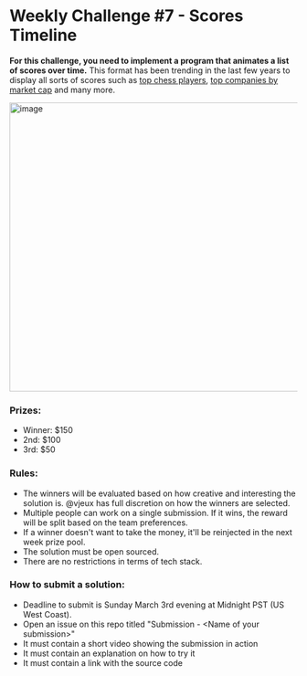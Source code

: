 # Weekly Challenge #7 - Scores Timeline

**For this challenge, you need to implement a program that animates a list of scores over time.** This format has been trending in the last few years to display all sorts of scores such as [top chess players](https://www.youtube.com/watch?v=z2DHpW79w0Y), [top companies by market cap](https://x.com/jameseagle17/status/1761430998128968005) and many more.

<img width="506" alt="image" src="https://github.com/Algorithm-Arena/weekly-challenge-7-top-animation/assets/197597/e83bf3e3-6a41-461c-9cb8-909948699f83">

### Prizes:
* Winner: $150
* 2nd: $100
* 3rd: $50

### Rules:
* The winners will be evaluated based on how creative and interesting the solution is. @vjeux has full discretion on how the winners are selected.
* Multiple people can work on a single submission. If it wins, the reward will be split based on the team preferences.
* If a winner doesn't want to take the money, it'll be reinjected in the next week prize pool.
* The solution must be open sourced.
* There are no restrictions in terms of tech stack.

### How to submit a solution:
* Deadline to submit is Sunday March 3rd evening at Midnight PST (US West Coast).
* Open an issue on this repo titled "Submission - &lt;Name of your submission&gt;"
* It must contain a short video showing the submission in action
* It must contain an explanation on how to try it
* It must contain a link with the source code
